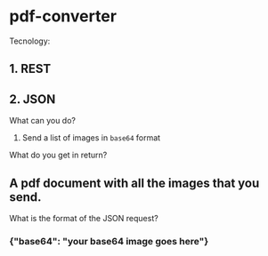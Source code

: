 # pdf-converter

Tecnology: 
## 1. REST
## 2. JSON 

What can you do? 
1. Send a list of images in `base64` format 

What do you get in return? 
## A pdf document with all the images that you send. 

What is the format of the JSON request?
### {"base64": "your base64 image goes here"}